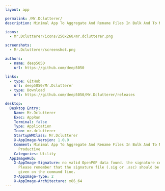 ```yaml
---
layout: app

permalink: /Mr.Dclutterer/
description: Minimal App To Aggregate And Rename Files In Bulk And To Make You More Productive

icons:
  - Mr.Dclutterer/icons/256x260/mr.dclutterer.png

screenshots:
  - Mr.Dclutterer/screenshot.png

authors:
  - name: deep5050
    url: https://github.com/deep5050

links:
  - type: GitHub
    url: deep5050/Mr.Dclutterer
  - type: Download
    url: https://github.com/deep5050/Mr.Dclutterer/releases

desktop:
  Desktop Entry:
    Name: Mr.Dclutterer
    Exec: AppRun
    Terminal: false
    Type: Application
    Icon: mr.dclutterer
    StartupWMClass: Mr.Dclutterer
    X-AppImage-Version: 1.0.0
    Comment: Minimal App To Aggregate And Rename Files In Bulk And To Make You More
      Productive
    Categories: Utility
  AppImageHub:
    X-AppImage-Signature: no valid OpenPGP data found. the signature could not be verified.
      Please remember that the signature file (.sig or .asc) should be the first file
      given on the command line.
    X-AppImage-Type: 2
    X-AppImage-Architecture: x86_64
---
```

